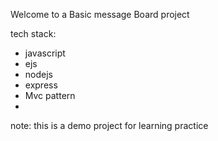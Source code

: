 Welcome to a Basic message Board project 

tech stack:
 - javascript
 - ejs
 - nodejs
 - express
 - Mvc pattern
 - 
note: this is a demo project for learning practice
